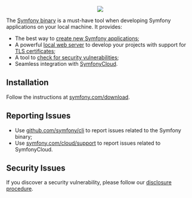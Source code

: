 <p align="center"><a href="https://symfony.com" target="_blank">
    <img src="https://symfony.com/logos/symfony_black_02.svg">
</a></p>

The [Symfony binary][1] is a must-have tool when developing Symfony applications
on your local machine. It provides:

* The best way to [create new Symfony applications][2];
* A powerful [local web server][3] to develop your projects with support for [TLS certificates][4];
* A tool to [check for security vulnerabilities][5];
* Seamless integration with [SymfonyCloud][6].

Installation
------------

Follow the instructions at [symfony.com/download][1].

Reporting Issues
----------------

* Use [github.com/symfony/cli][8] to report issues related to the Symfony binary;
* Use [symfony.com/cloud/support][7] to report issues related to SymfonyCloud.

Security Issues
---------------

If you discover a security vulnerability, please follow our [disclosure procedure][9].

[1]: https://symfony.com/download
[2]: https://symfony.com/doc/current/setup.html#creating-symfony-applications
[3]: https://symfony.com/doc/current/setup/symfony_server.html
[4]: https://symfony.com/doc/current/setup/symfony_server.html#enabling-tls
[5]: https://symfony.com/doc/current/security/security_checker.html
[6]: https://symfony.com/cloud
[7]: https://symfony.com/cloud/support/new
[8]: https://github.com/symfony/cli/issues/new
[9]: https://symfony.com/security
